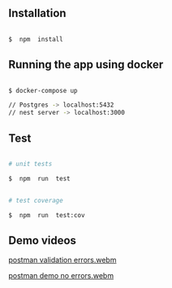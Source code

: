 ## Installation

```bash

$  npm  install

```

## Running the app using docker

```bash

$ docker-compose up

// Postgres -> localhost:5432
// nest server -> localhost:3000

```

## Test

```bash

# unit tests

$  npm  run  test


# test coverage

$  npm  run  test:cov

```

## Demo videos

[postman validation errors.webm](https://github.com/NairiGy/nest-backend/assets/146357796/ced0bdad-e60e-454e-9832-42f0c814b476)

[postman demo no errors.webm](https://github.com/NairiGy/nest-backend/assets/146357796/9043cde9-860c-45c4-8814-7e26167d7956)
